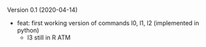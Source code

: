 Version 0.1 (2020-04-14)

- feat: first working version of commands l0, l1, l2 (implemented in python)
  - l3 still in R ATM
